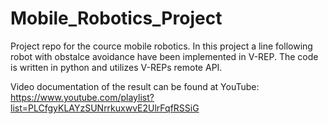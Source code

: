 # Mobile_Robotics_Project
Project repo for the cource mobile robotics.
In this project a line following robot with obstalce avoidance have been implemented in V-REP.
The code is written in python and utilizes V-REPs remote API.

Video documentation of the result can be found at YouTube: https://www.youtube.com/playlist?list=PLCfgyKLAYzSUNrrkuxwvE2UlrFqfRSSiG
